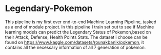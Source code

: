 # Legendary-Pokemon
This pipeline is my first ever end-to-end Machine Learning Pipeline, tasked as a end of module project.
In this pipeline I train set out to see if Machine learning models can predict the Legendary Status of Pokemon,based on their Attack, Defense, Health Points Stats.
The dataset i choose can be found on https://www.kaggle.com/datasets/rounakbanik/pokemon, it contains all the necessary information of all 7 generation of pokemon.
